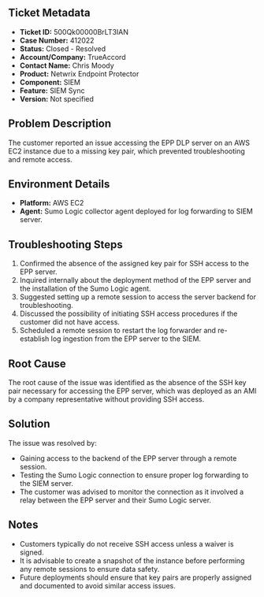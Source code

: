 ## Ticket Metadata
- **Ticket ID:** 500Qk00000BrLT3IAN
- **Case Number:** 412022
- **Status:** Closed - Resolved
- **Account/Company:** TrueAccord
- **Contact Name:** Chris Moody
- **Product:** Netwrix Endpoint Protector
- **Component:** SIEM
- **Feature:** SIEM Sync
- **Version:** Not specified

## Problem Description
The customer reported an issue accessing the EPP DLP server on an AWS EC2 instance due to a missing key pair, which prevented troubleshooting and remote access.

## Environment Details
- **Platform:** AWS EC2
- **Agent:** Sumo Logic collector agent deployed for log forwarding to SIEM server.

## Troubleshooting Steps
1. Confirmed the absence of the assigned key pair for SSH access to the EPP server.
2. Inquired internally about the deployment method of the EPP server and the installation of the Sumo Logic agent.
3. Suggested setting up a remote session to access the server backend for troubleshooting.
4. Discussed the possibility of initiating SSH access procedures if the customer did not have access.
5. Scheduled a remote session to restart the log forwarder and re-establish log ingestion from the EPP server to the SIEM.

## Root Cause
The root cause of the issue was identified as the absence of the SSH key pair necessary for accessing the EPP server, which was deployed as an AMI by a company representative without providing SSH access.

## Solution
The issue was resolved by:
- Gaining access to the backend of the EPP server through a remote session.
- Testing the Sumo Logic connection to ensure proper log forwarding to the SIEM server.
- The customer was advised to monitor the connection as it involved a relay between the EPP server and their Sumo Logic server.

## Notes
- Customers typically do not receive SSH access unless a waiver is signed.
- It is advisable to create a snapshot of the instance before performing any remote sessions to ensure data safety.
- Future deployments should ensure that key pairs are properly assigned and documented to avoid similar access issues.